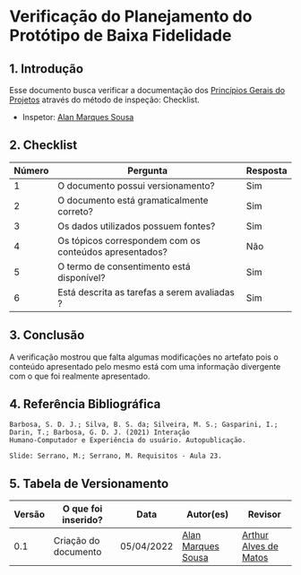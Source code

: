 # Verificação do Planejamento do Protótipo de Baixa Fidelidade

## 1. Introdução

Esse documento busca verificar a documentação dos [Princípios Gerais do Projetos](../design-avaliacao-desenvolvimento/nivel-2/planejamento-avaliacao-prototipo-papel.md) através do método de inspeção: Checklist. 
- Inspetor: [Alan Marques Sousa](https://github.com/alan-ms)

## 2. Checklist

Número | Pergunta | Resposta
---    |   ---    |    ---
1| O documento possui versionamento?| Sim
2| O documento está gramaticalmente correto?| Sim
3| Os dados utilizados possuem fontes? | Sim
4| Os tópicos correspondem com os conteúdos apresentados? | Não
5| O termo de consentimento está disponível? | Sim
6| Está descrita as tarefas a serem avaliadas ?| Sim

## 3. Conclusão

A verificação mostrou que falta algumas modificações no artefato pois o conteúdo apresentado pelo mesmo está com uma informação divergente com o que foi realmente apresentado.

## 4. Referência Bibliográfica
    Barbosa, S. D. J.; Silva, B. S. da; Silveira, M. S.; Gasparini, I.; Darin, T.; Barbosa, G. D. J. (2021) Interação
    Humano-Computador e Experiência do usuário. Autopublicação.

    Slide: Serrano, M.; Serrano, M. Requisitos - Aula 23.

## 5. Tabela de Versionamento
Versão |  O que foi inserido? | Data | Autor(es)| Revisor |
---- |----- | ---- | ---- | ---- |
0.1| Criação do documento | 05/04/2022| [Alan Marques Sousa](https://github.com/alan-ms) | [Arthur Alves de Matos](https://github.com/Arthur-Gaudium) |